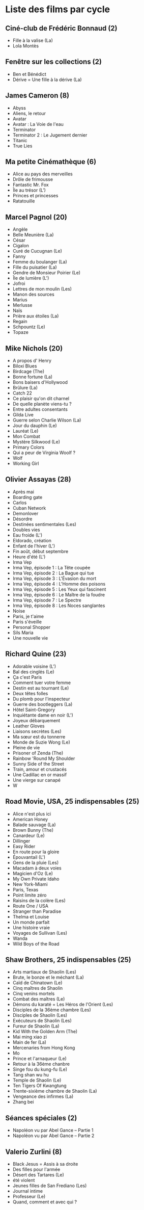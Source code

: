 # Liste des films par cycle

## Ciné-club de Frédéric Bonnaud (2)

  * Fille à la valise (La)  
  * Lola Montès

## Fenêtre sur les collections (2)

  * Ben et Bénédict  
  * Dérive = Une fille à la dérive (La)

## James Cameron (8)

  * Abyss  
  * Aliens, le retour  
  * Avatar  
  * Avatar : La Voie de l'eau  
  * Terminator  
  * Terminator 2 : Le Jugement dernier  
  * Titanic  
  * True Lies

## Ma petite Cinémathèque (6)

  * Alice au pays des merveilles  
  * Drôle de frimousse  
  * Fantastic Mr. Fox  
  * Île au trésor (L')  
  * Princes et princesses  
  * Ratatouille

## Marcel Pagnol (20)

  * Angèle  
  * Belle Meunière (La)  
  * César  
  * Cigalon  
  * Curé de Cucugnan (Le)  
  * Fanny  
  * Femme du boulanger (La)  
  * Fille du puisatier (La)  
  * Gendre de Monsieur Poirier (Le)  
  * Île de lumière (L')  
  * Jofroi  
  * Lettres de mon moulin (Les)  
  * Manon des sources  
  * Marius  
  * Merlusse  
  * Naïs  
  * Prière aux étoiles (La)  
  * Regain  
  * Schpountz (Le)  
  * Topaze

## Mike Nichols (20)

  * A propos d' Henry  
  * Biloxi Blues  
  * Birdcage (The)  
  * Bonne fortune (La)  
  * Bons baisers d'Hollywood  
  * Brûlure (La)  
  * Catch 22  
  * Ce plaisir qu'on dit charnel  
  * De quelle planète viens-tu ?  
  * Entre adultes consentants  
  * Gilda Live  
  * Guerre selon Charlie Wilson (La)  
  * Jour du dauphin (Le)  
  * Lauréat (Le)  
  * Mon Combat  
  * Mystère Silkwood (Le)  
  * Primary Colors  
  * Qui a peur de Virginia Woolf ?  
  * Wolf  
  * Working Girl

## Olivier Assayas (28)

  * Après mai  
  * Boarding gate  
  * Carlos  
  * Cuban Network  
  * Demonlover  
  * Désordre  
  * Destinées sentimentales (Les)  
  * Doubles vies  
  * Eau froide (L')  
  * Eldorado, création  
  * Enfant de l'hiver (L')  
  * Fin août, début septembre  
  * Heure d'été (L')  
  * Irma Vep  
  * Irma Vep, épisode 1 : La Tête coupée  
  * Irma Vep, épisode 2 : La Bague qui tue  
  * Irma Vep, épisode 3 : L'Évasion du mort  
  * Irma Vep, épisode 4 : L'Homme des poisons  
  * Irma Vep, épisode 5 : Les Yeux qui fascinent  
  * Irma Vep, épisode 6 : Le Maître de la foudre  
  * Irma Vep, épisode 7 : Le Spectre  
  * Irma Vep, épisode 8 : Les Noces sanglantes  
  * Noise  
  * Paris, je t'aime  
  * Paris s'éveille  
  * Personal Shopper  
  * Sils Maria  
  * Une nouvelle vie

## Richard Quine (23)

  * Adorable voisine (L')  
  * Bal des cinglés (Le)  
  * Ça c'est Paris  
  * Comment tuer votre femme  
  * Destin est au tournant (Le)  
  * Deux têtes folles  
  * Du plomb pour l'inspecteur  
  * Guerre des bootleggers (La)  
  * Hôtel Saint-Gregory  
  * Inquiétante dame en noir (L')  
  * Joyeux débarquement  
  * Leather Gloves  
  * Liaisons secrètes (Les)  
  * Ma sœur est du tonnerre  
  * Monde de Suzie Wong (Le)  
  * Pleine de vie  
  * Prisoner of Zenda (The)  
  * Rainbow 'Round My Shoulder  
  * Sunny Side of the Street  
  * Train, amour et crustacés  
  * Une Cadillac en or massif  
  * Une vierge sur canapé  
  * W

## Road Movie, USA, 25 indispensables (25)

  * Alice n'est plus ici  
  * American Honey  
  * Balade sauvage (La)  
  * Brown Bunny (The)  
  * Canardeur (Le)  
  * Dillinger  
  * Easy Rider  
  * En route pour la gloire  
  * Épouvantail (L')  
  * Gens de la pluie (Les)  
  * Macadam à deux voies  
  * Magicien d'Oz (Le)  
  * My Own Private Idaho  
  * New York-Miami  
  * Paris, Texas  
  * Point limite zéro  
  * Raisins de la colère (Les)  
  * Route One / USA  
  * Stranger than Paradise  
  * Thelma et Louise  
  * Un monde parfait  
  * Une histoire vraie  
  * Voyages de Sullivan (Les)  
  * Wanda  
  * Wild Boys of the Road

## Shaw Brothers, 25 indispensables (25)

  * Arts martiaux de Shaolin (Les)  
  * Brute, le bonze et le méchant (La)  
  * Caïd de Chinatown (Le)  
  * Cinq maîtres de Shaolin  
  * Cinq venins mortels  
  * Combat des maîtres (Le)  
  * Démons du karaté = Les Héros de l'Orient (Les)  
  * Disciples de la 36ème chambre (Les)  
  * Disciples de Shaolin (Les)  
  * Exécuteurs de Shaolin (Les)  
  * Fureur de Shaolin (La)  
  * Kid With the Golden Arm (The)  
  * Mai ming xiao zi  
  * Main de fer (La)  
  * Mercenaries from Hong Kong  
  * Mo  
  * Prince et l'arnaqueur (Le)  
  * Retour à la 36ème chanbre  
  * Singe fou du kung-fu (Le)  
  * Tang shan wu hu  
  * Temple de Shaolin (Le)  
  * Ten Tigers Of Kwangtung  
  * Trente-sixième chambre de Shaolin (La)  
  * Vengeance des infirmes (La)  
  * Zhang bei

## Séances spéciales (2)

  * Napoléon vu par Abel Gance – Partie 1  
  * Napoléon vu par Abel Gance – Partie 2

## Valerio Zurlini (8)

  * Black Jesus = Assis à sa droite  
  * Des filles pour l'armée  
  * Désert des Tartares (Le)  
  * été violent  
  * Jeunes filles de San Frediano (Les)  
  * Journal intime  
  * Professeur (Le)  
  * Quand, comment et avec qui ?  
